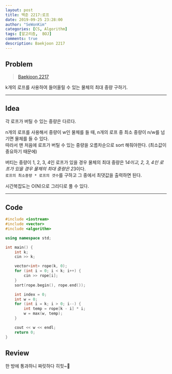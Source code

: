```yaml
---
layout: post
title: 백준 2217:로프
date: 2019-09-25 23:28:00
author: "SeWonKim"
categories: [CS, Algorithm]
tags: [알고리즘,  BOJ]
comments: true
description: Baekjoon 2217
---
```


## Problem

> [Baekjoon 2217](https://www.acmicpc.net/problem/2217)

k개의 로프를 사용하여 들어올릴 수 있는 물체의 최대 중량 구하기.

---

## Idea

각 로프가 버틸 수 있는 중량은 다르다.

n개의 로프를 사용해서 중량이 w인 물체를 들 때, n개의 로프 중 최소 중량이 n/w를 넘기면 물체를 들 수 있다.  
따라서 맨 처음에 로프가 버틸 수 있는 중량을 오름차순으로 sort 해줘야한다. (최소값이 중요하기 때문에)

버티는 중량이 1, 2, 3, 4인 로프가 있을 경우 물체의 최대 중량은 1*4이고,
2, 3, 4인 로프가 있을 경우 물체의 최대 중량은 2*3이다.  
`로프의 최소중량 * 로프의 갯수`를 구하고 그 중에서 최댓값을 출력하면 된다.

시간복잡도는 O(N)으로 그리디로 풀 수 있다.

---

## Code

```cpp
#include <iostream>
#include <vector>
#include <algorithm>

using namespace std;

int main() {
	int k;
	cin >> k;

	vector<int> rope(k, 0);
	for (int i = 0; i < k; i++) {
		cin >> rope[i];
	}
	sort(rope.begin(), rope.end());

	int index = 0;
	int w = 0;
	for (int i = k; i > 0; i--) {
		int temp = rope[k - i] * i;
		w = max(w, temp);
	}

	cout << w << endl;
	return 0;
}
```

## Review

한 방에 통과하니 짜릿하다 히힛~🥳
